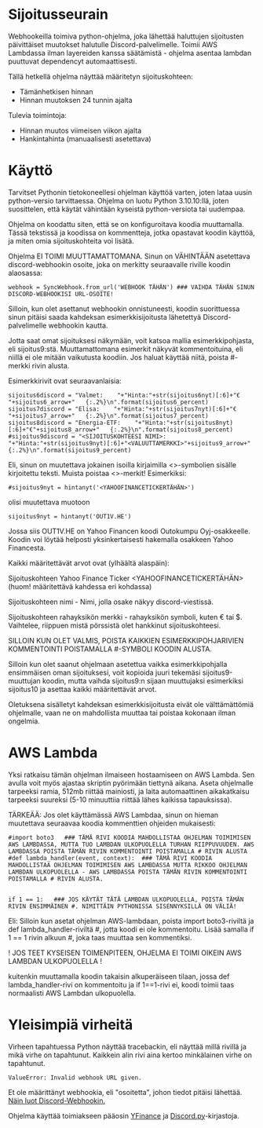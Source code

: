 # Sijoitusseurain
Webhookeilla toimiva python-ohjelma, joka lähettää haluttujen sijoitusten päivittäiset muutokset halutulle Discord-palvelimelle. Toimii AWS Lambdassa ilman layereiden kanssa säätämistä - ohjelma asentaa lambdan puuttuvat dependencyt automaattisesti.

Tällä hetkellä ohjelma näyttää määritetyn sijoituskohteen:

- Tämänhetkisen hinnan
- Hinnan muutoksen 24 tunnin ajalta


Tulevia toimintoja:

- Hinnan muutos viimeisen viikon ajalta
- Hankintahinta (manuaalisesti asetettava)

# Käyttö

Tarvitset Pythonin tietokoneellesi ohjelman käyttöä varten, joten lataa uusin python-versio tarvittaessa. Ohjelma on luotu Python 3.10.10:llä, joten suosittelen, että käytät vähintään kyseistä python-versiota tai uudempaa.

Ohjelma on koodattu siten, että se on konfiguroitava koodia muuttamalla. Tässä tekstissä ja koodissa on kommentteja, jotka opastavat koodin käyttöä, ja miten omia sijoituskohteita voi lisätä.

Ohjelma EI TOIMI MUUTTAMATTOMANA. Sinun on VÄHINTÄÄN asetettava discord-webhookin osoite, joka on merkitty seuraavalle riville koodin alaosassa:
```
webhook = SyncWebhook.from_url('WEBHOOK TÄHÄN') ### VAIHDA TÄHÄN SINUN DISCORD-WEBHOOKISI URL-OSOITE!
```

Silloin, kun olet asettanut webhookin onnistuneesti, koodin suorittuessa sinun pitäisi saada kahdeksan esimerkkisijoitusta lähetettyä Discord-palvelimelle webhookin kautta.

Jotta saat omat sijoituksesi näkymään, voit katsoa mallia esimerkkipohjasta, eli sijoitus9:stä. Muuttamattomana esimerkit näkyvät kommentoituina, eli niillä ei ole mitään vaikutusta koodiin. Jos haluat käyttää niitä, poista #-merkki rivin alusta.


Esimerkkirivit ovat seuraavanlaisia:
```
sijoitus6discord = "Valmet:    "+"Hinta:"+str(sijoitus6nyt)[:6]+"€ "+sijoitus6_arrow+"   {:.2%}\n".format(sijoitus6_percent)
sijoitus7discord = "Elisa:    "+"Hinta:"+str(sijoitus7nyt)[:6]+"€ "+sijoitus7_arrow+"   {:.2%}\n".format(sijoitus7_percent)
sijoitus8discord = "Energia-ETF:    "+"Hinta:"+str(sijoitus8nyt)[:6]+"€"+sijoitus8_arrow+"   {:.2%}\n".format(sijoitus8_percent)
#sijoitus9discord = "<SIJOITUSKOHTEESI NIMI>:    "+"Hinta:"+str(sijoitus9nyt)[:6]+"<VALUUTTAMERKKI>"+sijoitus9_arrow+"   {:.2%}\n".format(sijoitus9_percent)
``` 

Eli, sinun on muutettava jokainen isoilla kirjaimilla <>-symbolien sisälle kirjoitettu teksti. Muista poistaa <>-merkit!
Esimerkiksi:
```
#sijoitus9nyt = hintanyt('<YAHOOFINANCETICKERTÄHÄN>')
```
olisi muutettava muotoon
```
sijoitus9nyt = hintanyt('OUT1V.HE')
``` 
Jossa siis OUT1V.HE on Yahoo Financen koodi Outokumpu Oyj-osakkeelle. Koodin voi löytää helposti yksinkertaisesti hakemalla osakkeen Yahoo Financesta. 

Kaikki määritettävät arvot ovat (ylhäältä alaspäin):

Sijoituskohteen Yahoo Finance Ticker <YAHOOFINANCETICKERTÄHÄN> (huom! määritettävä kahdessa eri kohdassa) 

Sijoituskohteen nimi <SIJOITUSKOHTEEN NIMI> - Nimi, jolla osake näkyy discord-viestissä.

Sijoituskohteen rahayksikön merkki <VALUUTTAMERKKI> - rahayksikön symboli, kuten € tai $. Vaihtelee, riippuen mistä pörssistä olet hankkinut sijoituskohteesi. 

SILLOIN KUN OLET VALMIS, POISTA KAIKKIEN ESIMERKKIPOHJARIVIEN KOMMENTOINTI POISTAMALLA #-SYMBOLI KOODIN ALUSTA.


Silloin kun olet saanut ohjelmaan asetettua vaikka esimerkkipohjalla ensimmäisen oman sijoituksesi, voit kopioida juuri tekemäsi sijoitus9-muuttujan koodin, mutta vaihda sijoitus9:n sijaan muuttujaksi esimerkiksi sijoitus10 ja asettaa kaikki määritettävät arvot. 

Oletuksena sisälletyt kahdeksan esimerkkisijoitusta eivät ole välttämättömiä ohjelmalle, vaan ne on mahdollista muuttaa tai poistaa kokonaan ilman ongelmia. 



# AWS Lambda

Yksi ratkaisu tämän ohjelman ilmaiseen hostaamiseen on AWS Lambda. Sen avulla voit myös ajastaa skriptin pyörimään tiettynä aikana. Aseta ohjelmalle tarpeeksi ramia, 512mb riittää mainiosti, ja laita automaattinen aikakatkaisu tarpeeksi suureksi (5-10 minuuttiia riittää lähes kaikissa tapauksissa).

TÄRKEÄÄ: Jos olet käyttämässä AWS Lambdaa, sinun on hieman muutettava seuraavaa koodia kommenttien ohjeiden mukaisesti:
```
#import boto3   ### TÄMÄ RIVI KOODIA MAHDOLLISTAA OHJELMAN TOIMIMISEN AWS LAMBDASSA, MUTTA TUO LAMBDAN ULKOPUOLELLA TURHAN RIIPPUVUUDEN. AWS LAMBDASSA POISTA TÄMÄN RIVIN KOMMENTOINTI POISTAMALLA # RIVIN ALUSTA
#def lambda_handler(event, context):  ### TÄMÄ RIVI KOODIA MAHDOLLISTAA OHJELMAN TOIMIMISEN AWS LAMBDASSA MUTTA RIKKOO OHJELMAN LAMBDAN ULKOPUOLELLA - AWS LAMBDASSA POISTA TÄMÄN RIVIN KOMMENTOINTI POISTAMALLA # RIVIN ALUSTA.


if 1 == 1:   ### JOS KÄYTÄT TÄTÄ LAMBDAN ULKOPUOLELLA, POISTA TÄMÄN RIVIN ENSIMMÄINEN #. NIMITTÄIN PYTHONISSA SISENNYKSILLÄ ON VÄLIÄ!
```

Eli: Silloin kun asetat ohjelman AWS-lambdaan, poista import boto3-riviltä ja def lambda_handler-riviltä #, jotta koodi ei ole kommentoitu. Lisää samalla if 1 == 1 rivin alkuun #, joka taas muuttaa sen kommentiksi.

! JOS TEET KYSEISEN TOIMENPITEEN, OHJELMA EI TOIMI OIKEIN AWS LAMBDAN ULKOPUOLELLA !

kuitenkin muuttamalla koodin takaisin alkuperäiseen tilaan, jossa def lambda_handler-rivi on kommentoitu ja if 1==1-rivi ei, koodi toimii taas normaalisti AWS Lambdan ulkopuolella.

# Yleisimpiä virheitä

Virheen tapahtuessa Python näyttää tracebackin, eli näyttää millä rivillä ja mikä virhe on tapahtunut. Kaikkein alin rivi aina kertoo minkälainen virhe on tapahtunut.

```
ValueError: Invalid webhook URL given.
```
Et ole määrittänyt webhookia, eli "osoitetta", johon tiedot pitäisi lähettää. [Näin luot Discord-Webhookin.](https://support.discord.com/hc/en-us/articles/228383668-Intro-to-Webhooks)



Ohjelma käyttää toimiakseen pääosin [YFinance](https://pypi.org/project/yfinance/) ja [Discord.py](
https://pypi.org/project/discord.py/)-kirjastoja.
